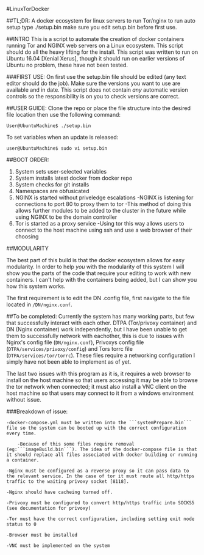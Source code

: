 #LinuxTorDocker

##TL;DR:
A docker ecosystem for linux servers to run Tor/nginx
to run auto setup type ./setup.bin
make sure you edit setup.bin before first use.

##INTRO 
This is a script to automate the creation of docker containers running Tor and NGINX web servers on a Linux ecosystem. This script should do all the heavy lifting for the install. This script was written to run on Ubuntu 16.04 [Xenial Xerus], though it should run on earlier versions of Ubuntu no problem, these have not been tested.

###FIRST USE:
On first use the setup.bin file should be edited (any text editor should do the job).
Make sure the versions you want to use are available and in date. This script does not contain *any* automatic version controls so the responsibility is on you to check versions are correct.

##USER GUIDE:
Clone the repo or place the file structure into the desired file location then use the following command:

```
User@UbuntuMachine$ ./setup.bin
```
To set variables when an update is released:

```
user@UbuntuMachine$ sudo vi setup.bin
```

##BOOT ORDER:
1. System sets user-selected variables
2. System installs latest docker from docker repo
3. System checks for git installs
4. Namespaces are obfusicated
5. NGINX is started without priveledge escalations
	-NGINX is listening for connections to port 80 to proxy them to tor
	-This method of doing this allows further modules to be added to the cluster in the future while using NGINX to be the domain controller
6. Tor is started as a proxy service
	-Using tor this way allows users to connect to the host machine using ssh and use a web browser of their choosing


##MODULARITY

The best part of this build is that the docker ecosystem allows for easy modularity. In order to help *you* with the modularity of this system I will show you the parts of the code that require your editing to work with new containers. I can't help with the containers being added, but I can show you how this system works.

The first requirement is to edit the DN .config file, first navigate to the file located in ```/DN/nginx.conf```.


##To be completed:
Currently the system has many working parts, but few that successfully interact with each other. DTPA (Tor/privoxy container) and DN (Nginx container) work independently, but I have been unable to get them to successfully network with eachother, this is due to issues with Nginx's config file (```DN/nginx.conf```), Privoxys config file (```DTPA/services/privoxy/config```) and Tors torrc file (```DTPA/services/tor/torrc```). These files require a networking configuration I simply have not been able to implement as of yet.

The last two issues with this program as it is, it requires a web browser to install on the host machine so that users accessing it may be able to browse the tor network when connected; it must also install a VNC client on the host machine so that users may connect to it from a windows environment without issue.

###Breakdown of issue:

	-docker-compose.yml must be written into the ```systemPrepare.bin``` file so the system can be booted up with the correct configuration every time.

		-Because of this some files require removal (eg:```imageBuild.bin```). The idea of the docker-compose file is that it should replace all files associated with docker building or running a container.

	-Nginx must be configured as a reverse proxy so it can pass data to the relevant service. In the case of tor it must route all http/https traffic to the waiting privoxy socket [8118].

	-Nginx should have cacheing turned off.

	-Privoxy must be configured to convert http/https traffic into SOCKS5 (see documentation for privoxy)

	-Tor must have the correct configuration, including setting exit node status to 0

	-Browser must be installed

	-VNC must be implemented on the system



